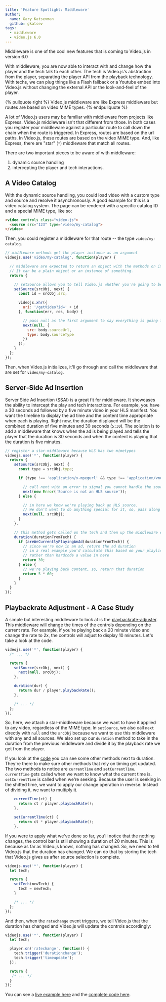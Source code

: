 ```yaml
---
title: 'Feature Spotlight: Middleware'
author:
  name: Gary Katsevman
  github: gkatsev
tags:
  - middleware
  - video.js 6.0
---
```


Middleware is one of the cool new features that is coming to Video.js in version 6.0

With middleware, you are now able to interact with and change how the player and the tech talk to each other. The tech is Video.js's abstraction from the player, separating the player API from the playback technology. With techs, we can plug things like a Flash fallback or a Youtube embed into Video.js without changing the external API or the look-and-feel of the player.

{% pullquote right %}
Video.js middleware are like Express middleware but routes are based on video MIME types.
{% endpullquote %}

A lot of Video.js users may be familiar with middleware from projects like Express. Video.js middleware isn't that different from those. In both cases you register your middleware against a particular route to call down the chain when the route is triggered. In Express, routes are based on the url paths. In Video.js, these routes are based on the video MIME type. And, like Express, there are "star" (`*`) middleware that match all routes.

There are two important pieces to be aware of with middleware:
1. dynamic source handling
2. intercepting the player and tech interactions.

## A Video Catalog

With the dynamic source handling, you could load video with a custom type and source and resolve it asynchronously. A good example for this is a video catalog system. The page can be rendered with a specific catalog ID and a special MIME type, like so:
```html
<video controls class="video-js">
  <source src="123" type="video/my-catalog">
</video>
```
Then, you could register a middleware for that route -- the type `video/my-catalog`.
```js
// middleware methods get the player instance as an argument
videojs.use('video/my-catalog', function(player) {

  // middleware are expected to return an object with the methods on it.
  // It can be a plain object or an instance of something.
  return {

    // setSource allows you to tell Video.js whether you're going to be handling the source or not
    setSource(srcObj, next) {
      const id = srcObj.src;

      videojs.xhr({
        uri: '/getVideo?id=' + id
      }, function(err, res, body) {

        // pass null as the first argument to say everything is going fine and we can handle it.
        next(null, {
          src: body.sourceUrl,
          type: body.sourceType
        })
      });
    }
  };
});
```
Then, when Video.js initializes, it'll go through and call the middleware that are set for `video/my-catalog`.

## Server-Side Ad Insertion

Server Side Ad Insertion (SSAI) is a great fit for middleware. It showcases the ability to intercept the play and tech interactions. For example, you have a 30 seconds ad followed by a five minute video in your HLS manifest. You want the timeline to display the ad time and the content time appropriate when each is playing. Right now, the duration displayed will be the combined duration of five minutes and 30 seconds (`5:30`). The solution is to add a middleware that knows when the ad is being played and tells the player that the duration is 30 seconds and when the content is playing that the duration is five minutes.
```js
// register a star-middleware because HLS has two mimetypes
videojs.use('*', function(player) {
  return {
    setSource(srcObj, next) {
      const type = srcObj.type;

      if (type !== 'application/x-mpegurl' && type !== 'application/vnd.apple.mpegurl') {

        // call next with an error to signal you cannot handle the source
        next(new Error('Source is not an HLS source'));
      } else {

        // in here we know we're playing back an HLS source.
        // We don't want to do anything special for it, so, pass along the source along with a null.
        next(null, srcObj);
      }
    },

    // this method gets called on the tech and then up the middleware chain providing the values as you go along
    duration(durationFromTech) {
      if (areWeCurrentlyPlayingAnAd(durationFromTech)) {
        // since we're now in an ad, return the ad duration
        // in a real example you'd calculate this based on your playlist
        // rather than hardcode a value in here
        return 30;
      } else {
        // we're playing back content, so, return that duration
        return 5 * 60;
      }
    }
  }
});
```

## Playbackrate Adjustment - A Case Study

A simple but interesting middleware to look at is the [playbackrate-adjuster][pra]. This middleware will change the times of the controls depending on the current rate. For example, if you're playing back a 20 minute video and change the rate to 2x, the controls will adjust to display 10 minutes. Let's take a look at the code.
```js
videojs.use('*', function(player) {
  /* ... */

  return {
    setSource(srcObj, next) {
      next(null, srcObj);
    },

    duration(dur) {
      return dur / player.playbackRate();
    },

    /* ... */
  };
});
```
So, here, we attach a star-middleware because we want to have it applied to any video, regardless of the MIME type. In `setSource`, we also call `next` directly with `null` and the `srcObj` because we want to use this middleware with any and all sources. We also set up our `duration` method to take in the duration from the previous middleware and divide it by the playback rate we get from the player.

If you look at the [code][] you can see some other methods next to duration. They're there to make sure other methods that rely on timing get updated. The two methods to notice are `currentTime` and `setCurrentTime`. `currentTime` gets called when we want to know what the current time is. `setCurrentTime` is called when we're seeking. Because the user is seeking in the shifted time, we want to apply our change operation in reverse. Instead of dividing it, we want to multiply it.
```js
    currentTime(ct) {
      return ct / player.playbackRate();
    },

    setCurrentTime(ct) {
      return ct * player.playbackRate();
    },
```

If you were to apply what we've done so far, you'll notice that the nothing changes, the control bar is still showing a duration of 20 minutes. This is because as far as Video.js knows, nothing has changed. So, we need to tell Video.js that the duration has changed. We can do that by storing the tech that Video.js gives us after source selection is complete.
```js
videojs.use('*', function(player) {
  let tech;

  return {
    setTech(newTech) {
      tech = newTech;
    }

    /* ... */
  };
});
```

And then, when the `ratechange` event triggers, we tell Video.js that the duration has changed and Video.js will update the controls accordingly:
```js
videojs.use('*', function(player) {
  let tech;

  player.on('ratechange', function() {
    tech.trigger('durationchange');
    tech.trigger('timeupdate');
  });

  return {
   /* ... */
  }
});
```

You can see a [live example here][live] and the [complete code here][code].

[pra]: https://github.com/videojs/videojs-playbackrate-adjuster
[live]: https://videojs.github.io/videojs-playbackrate-adjuster/
[code]: https://github.com/videojs/videojs-playbackrate-adjuster/blob/master/src/js/index.js
